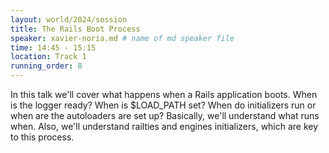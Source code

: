 ```yaml
---
layout: world/2024/session
title: The Rails Boot Process
speaker: xavier-noria.md # name of md speaker file
time: 14:45 - 15:15
location: Track 1
running_order: 8
---
```


In this talk we'll cover what happens when a Rails application boots. When is the logger ready? When is $LOAD_PATH set? When do initializers run or when are the autoloaders are set up? Basically, we'll understand what runs when. Also, we'll understand railties and engines initializers, which are key to this process.
